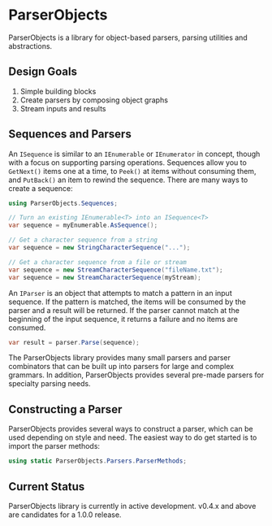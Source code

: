 # ParserObjects

ParserObjects is a library for object-based parsers, parsing utilities and abstractions.

## Design Goals

1. Simple building blocks
1. Create parsers by composing object graphs
1. Stream inputs and results

## Sequences and Parsers

An `ISequence` is similar to an `IEnumerable` or `IEnumerator` in concept, though with a focus on supporting parsing operations. Sequences allow you to `GetNext()` items one at a time, to `Peek()` at items without consuming them, and `PutBack()` an item to rewind the sequence. There are many ways to create a sequence:

```csharp
using ParserObjects.Sequences;

// Turn an existing IEnumerable<T> into an ISequence<T>
var sequence = myEnumerable.AsSequence();

// Get a character sequence from a string
var sequence = new StringCharacterSequence("...");

// Get a character sequence from a file or stream
var sequence = new StreamCharacterSequence("fileName.txt");
var sequence = new StreamCharacterSequence(myStream);
```

An `IParser` is an object that attempts to match a pattern in an input sequence. If the pattern is matched, the items will be consumed by the parser and a result will be returned. If the parser cannot match at the beginning of the input sequence, it returns a failure and no items are consumed.

```csharp
var result = parser.Parse(sequence);
```

The ParserObjects library provides many small parsers and parser combinators that can be built up into parsers for large and complex grammars. In addition, ParserObjects provides several pre-made parsers for specialty parsing needs.

## Constructing a Parser

ParserObjects provides several ways to construct a parser, which can be used depending on style and need. The easiest way to do get started is to import the parser methods:

```csharp
using static ParserObjects.Parsers.ParserMethods;
```


## Current Status

ParserObjects library is currently in active development. v0.4.x and above are candidates for a 1.0.0 release.
